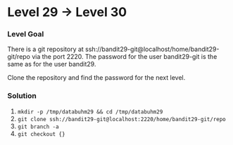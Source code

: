 # Level 29 -> Level 30

### Level Goal
There is a git repository at ssh://bandit29-git@localhost/home/bandit29-git/repo via the port 2220. The password for the user bandit29-git is the same as for the user bandit29.

Clone the repository and find the password for the next level.

### Solution
1. `mkdir -p /tmp/databuhm29 && cd /tmp/databuhm29`
2. `git clone ssh://bandit29-git@localhost:2220/home/bandit29-git/repo`
3. `git branch -a`
4. `git checkout {}`
